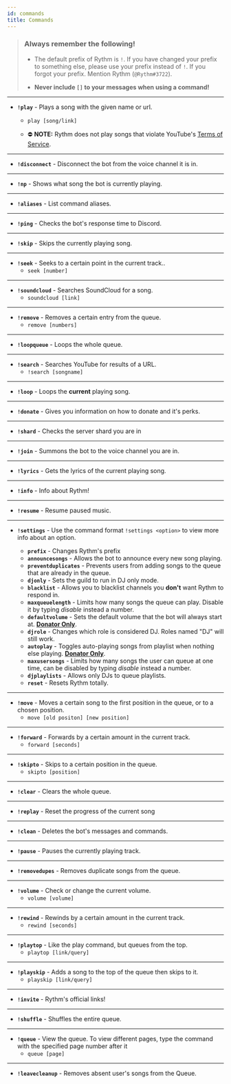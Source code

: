```yaml
---
id: commands
title: Commands
---
```


> ### Always remember the following!
> - The default prefix of Rythm is `!`. If you have changed your prefix to something else, please use your prefix instead of `!`. If you forgot your prefix. Mention Rythm (`@Rythm#3722`).
> 
> - **Never include `[]` to your messages when using a command!**

---
- **`!play`** - Plays a song with the given name or url.
    - `play [song/link]` 

    - :no_entry: **NOTE:** Rythm does not play songs that violate YouTube's [Terms of Service](https://www.youtube.com/static?template=terms).

---

- **`!disconnect`** - Disconnect the bot from the voice channel it is in.
--- 
- **`!np`** - Shows what song the bot is currently playing.
--- 
- **`!aliases`** - List command aliases.
--- 
- **`!ping`** - Checks the bot's response time to Discord.
--- 
- **`!skip`** - Skips the currently playing song.
--- 
- **`!seek`** - Seeks to a certain point in the current track..
    - `seek [number]`
--- 
- **`!soundcloud`** - Searches SoundCloud for a song.
    - `soundcloud [link]`
--- 
- **`!remove`** - Removes a certain entry from the queue.
    - `remove [numbers]`
---
- **`!loopqueue`** - Loops the whole queue.
--- 
- **`!search`** - Searches YouTube for results of a URL.
    - `!search [songname]`
--- 
- **`!loop`** - Loops the **current** playing song.
--- 
- **`!donate`** - Gives you information on how to donate and it's perks.
--- 
- **`!shard`** - Checks the server shard you are in
--- 
- **`!join`** - Summons the bot to the voice channel you are in.
--- 
- **`!lyrics`** - Gets the lyrics of the current playing song.
--- 
- **`!info`** - Info about Rythm!
--- 
- **`!resume`** - Resume paused music.
--- 
- **`!settings`** - Use the command format `!settings <option>` to view more info about an option.

    - **`prefix`** - Changes Rythm's prefix
    - **`announcesongs`** - Allows the bot to announce every new song playing.
    - **`preventduplicates`** - Prevents users from adding songs to the queue that are already in the queue.
    - **`djonly`** - Sets the guild to run in DJ only mode.
    - **`blacklist`** - Allows you to blacklist channels you **don't** want Rythm to respond in.
    - **`maxqueuelength`** - Limits how many songs the queue can play. Disable it by typing *disable* instead a number.
    - **`defaultvolume`** - Sets the default volume that the bot will always start at. [**Donator Only**](https://www.patreon.com/rythm).
    - **`djrole`** - Changes which role is considered DJ. Roles named "DJ" will still work.
    - **`autoplay`** - Toggles auto-playing songs from playlist when nothing else playing. [**Donator Only**](https://www.patreon.com/rythm).
    - **`maxusersongs`** - Limits how many songs the user can queue at one time, can be disabled by typing *disable* instead a number.
    - **`djplaylists`** - Allows only DJs to queue playlists.
    - **`reset`** - Resets Rythm totally.   
--- 
- **`!move`** - Moves a certain song to the first position in the queue, or to a chosen position.	 
    - `move [old positon] [new position]`
--- 
- **`!forward`** - Forwards by a certain amount in the current track.
    - `forward [seconds]`
--- 
- **`!skipto`** - Skips to a certain position in the queue. 
    - `skipto [position]`
--- 
- **`!clear`** - Clears the whole queue. 
--- 
- **`!replay`** - Reset the progress of the current song 
--- 
- **`!clean`** - Deletes the bot's messages and commands.	 
--- 
- **`!pause`** - Pauses the currently playing track. 
--- 
- **`!removedupes`** - Removes duplicate songs from the queue.
--- 
- **`!volume`** - Check or change the current volume. 
    - `volume [volume]`
--- 
- **`!rewind`** - Rewinds by a certain amount in the current track. 
    - `rewind [seconds]`
--- 
- **`!playtop`** - Like the play command, but queues from the top. 
    - `playtop [link/query]`
--- 
- **`!playskip`** - Adds a song to the top of the queue then skips to it.
    - `playskip [link/query]`
--- 
- **`!invite`** - Rythm's official links! 

--- 
- **`!shuffle`** -  Shuffles the entire queue. 
--- 
- **`!queue`** - View the queue. To view different pages, type the command with the specified page number after it
    - `queue [page]`
--- 
- **`!leavecleanup`** - Removes absent user's songs from the Queue.

